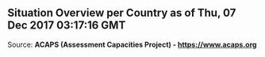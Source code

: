 ## Situation Overview per Country as of Thu, 07 Dec 2017 03:17:16 GMT

Source: **ACAPS (Assessment Capacities Project) - https://www.acaps.org**